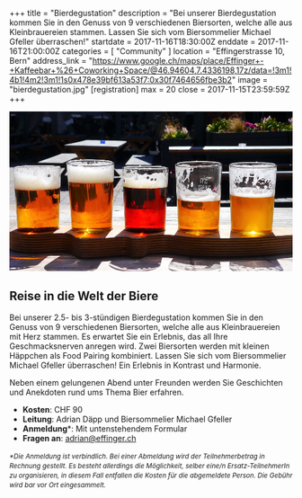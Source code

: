+++
title = "Bierdegustation"
description = "Bei unserer Bierdegustation kommen Sie in den Genuss von 9 verschiedenen Biersorten, welche alle aus Kleinbrauereien stammen. Lassen Sie sich vom Biersommelier Michael Gfeller überraschen!"
startdate = 2017-11-16T18:30:00Z
enddate = 2017-11-16T21:00:00Z
categories = [ "Community" ]
location = "Effingerstrasse 10, Bern"
address_link = "https://www.google.ch/maps/place/Effinger+-+Kaffeebar+%26+Coworking+Space/@46.94604,7.4336198,17z/data=!3m1!4b1!4m2!3m1!1s0x478e39bf613a53f7:0x30f7464656fbe3b2"
image = "bierdegustation.jpg"
[registration]
  max = 20
  close = 2017-11-15T23:59:59Z
+++

![Bierdegustation](bierdegustation.jpg)

## Reise in die Welt der Biere

Bei unserer 2.5- bis 3-stündigen Bierdegustation kommen Sie in den Genuss von 9 verschiedenen Biersorten, welche alle aus Kleinbrauereien mit Herz stammen. Es erwartet Sie ein Erlebnis, das all Ihre Geschmacksnerven anregen wird. Zwei Biersorten werden mit kleinen Häppchen als Food Pairing kombiniert. Lassen Sie sich vom Biersommelier Michael Gfeller überraschen! Ein Erlebnis in Kontrast und Harmonie.

Neben einem gelungenen Abend unter Freunden werden Sie Geschichten und Anekdoten rund ums Thema Bier erfahren.


* **Kosten**: CHF 90   
* **Leitung**: Adrian Däpp und Biersommelier Michael Gfeller   
* **Anmeldung**\*: Mit untenstehendem Formular   
* **Fragen an**: [adrian@effinger.ch](mailto:adrian@effinger.ch)

<small>*\*Die Anmeldung ist verbindlich. Bei einer Abmeldung wird der Teilnehmerbetrag in Rechnung gestellt. Es besteht allerdings die Möglichkeit, selber eine/n Ersatz-TeilnehmerIn zu organisieren, in diesem Fall entfallen die Kosten für die abgemeldete Person. Die Gebühr wird bar vor Ort eingesammelt.*</small>
